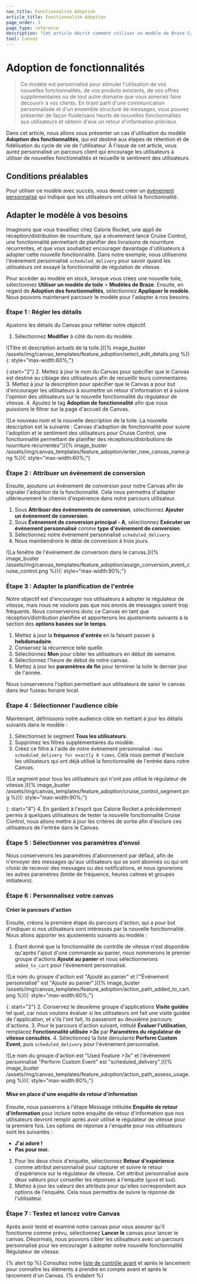 ```yaml
---
nav_title: Fonctionnalité Adoption
article_title: Fonctionnalité Adoption
page_order: 3
page_type: reference
description: "Cet article décrit comment utiliser un modèle de Braze Canvas pour envoyer des messages personnalisés au moment opportun afin de mettre en évidence les avantages et les conseils d'utilisation."
tool: Canvas
---
```


# Adoption de fonctionnalités

> Ce modèle est personnalisé pour stimuler l'utilisation de vos nouvelles fonctionnalités, de vos produits existants, de vos offres supplémentaires ou de tout autre domaine que vous aimeriez faire découvrir à vos clients. En tirant parti d'une communication personnalisée et d'un ensemble structuré de messages, vous pouvez présenter de façon fluide/sans heurts de nouvelles fonctionnalités aux utilisateurs et obtenir d'eux un retour d'information précieux. 

Dans cet article, nous allons vous présenter un cas d'utilisation du modèle **Adoption des fonctionnalités**, qui est destiné aux étapes de rétention et de fidélisation du cycle de vie de l'utilisateur. À l'issue de cet article, vous aurez personnalisé un parcours client qui encourage les utilisateurs à utiliser de nouvelles fonctionnalités et recueille le sentiment des utilisateurs.

## Conditions préalables

Pour utiliser ce modèle avec succès, vous devez créer un [événement personnalisé]({{site.baseurl}}/user_guide/data/custom_data/custom_events/) qui indique que les utilisateurs ont utilisé la fonctionnalité.

## Adapter le modèle à vos besoins

Imaginons que vous travailliez chez Calorie Rocket, une appli de réception/distribution de nourriture, qui a récemment lancé Cruise Control, une fonctionnalité permettant de planifier des livraisons de nourriture récurrentes, et que vous souhaitiez encourager davantage d'utilisateurs à adopter cette nouvelle fonctionnalité. Dans notre exemple, nous utiliserons l'événement personnalisé `scheduled_delivery` pour savoir quand les utilisateurs ont essayé la fonctionnalité de régulation de vitesse.

Pour accéder au modèle en stock, lorsque vous créez une nouvelle toile, sélectionnez **Utiliser un modèle de toile** > **Modèles de Braze**. Ensuite, en regard de **Adoption des fonctionnalités**, sélectionnez **Appliquer le modèle.** Nous pouvons maintenant parcourir le modèle pour l'adapter à nos besoins.

### Étape 1 : Régler les détails

Ajustons les détails du Canvas pour refléter notre objectif.

1. Sélectionnez **Modifier** à côté du nom du modèle.

![Titre et description actuels de la toile.]({% image_buster /assets/img/canvas_templates/feature_adoption/select_edit_details.png %}){: style="max-width:60%;"}

{:start="2"}
2\. Mettez à jour le nom du Canvas pour spécifier que le Canvas est destiné au ciblage des utilisateurs afin de recueillir leurs commentaires.
3\. Mettez à jour la description pour spécifier que le Canvas a pour but d'encourager les utilisateurs à soumettre un retour d'information et à suivre l'opinion des utilisateurs sur la nouvelle fonctionnalité du régulateur de vitesse.
4\. Ajoutez le tag **Adoption de fonctionnalité** afin que nous puissions le filtrer sur la page d'accueil de Canvas.

![Le nouveau nom et la nouvelle description de la toile. La nouvelle description est la suivante : Canvas d'adoption de fonctionnalité pour suivre l'adoption et le sentiment des utilisateurs pour Cruise Control, une fonctionnalité permettant de planifier des réceptions/distributions de nourriture récurrentes"]({% image_buster /assets/img/canvas_templates/feature_adoption/enter_new_canvas_name.png %}){: style="max-width:60%;"}

### Étape 2 : Attribuer un événement de conversion

Ensuite, ajoutons un événement de conversion pour notre Canvas afin de signaler l'adoption de la fonctionnalité. Cela nous permettra d'adapter ultérieurement le chemin d'expérience dans notre parcours utilisateur.

1. Sous **Attribuer des événements de conversion**, sélectionnez **Ajouter un événement de conversion**.
2. Sous **Événement de conversion principal - A**, sélectionnez **Exécuter un événement personnalisé** comme **type d'événement de conversion**.
3. Sélectionnez notre événement personnalisé `scheduled_delivery`.
4. Nous maintiendrons le délai de conversion à trois jours.

![La fenêtre de l'événement de conversion dans le canvas.]({% image_buster /assets/img/canvas_templates/feature_adoption/assign_conversion_event_cruise_control.png %}){: style="max-width:90%;"}

### Étape 3 : Adapter la planification de l'entrée

Notre objectif est d'encourager nos utilisateurs à adopter le régulateur de vitesse, mais nous ne voulons pas que nos envois de messages soient trop fréquents. Nous conserverons donc ce Canvas en tant que réception/distribution planifiée et apporterons les ajustements suivants à la section des **options basées sur le temps**.

1. Mettez à jour la **fréquence d'entrée** en la faisant passer à **hebdomadaire**.
2. Conservez la récurrence telle quelle.
3. Sélectionnez **Mon** pour cibler les utilisateurs en début de semaine.
4. Sélectionnez l'heure de début de notre canvas.
5. Mettez à jour les **paramètres de fin** pour terminer la toile le dernier jour de l'année.

Nous conserverons l'option permettant aux utilisateurs de saisir le canvas dans leur fuseau horaire local.

### Étape 4 : Sélectionner l'audience cible

Maintenant, définissons notre audience cible en mettant à jour les détails suivants dans le modèle :

1. Sélectionnez le segment **Tous les utilisateurs**.
2. Supprimez les filtres supplémentaires du modèle. 
3. Créez ce filtre à l'aide de notre événement personnalisé : `Has scheduled_delivery for exactly 0 times`. Cela nous permet d'exclure les utilisateurs qui ont déjà utilisé la fonctionnalité de l'entrée dans notre Canvas.

![Le segment pour tous les utilisateurs qui n'ont pas utilisé le régulateur de vitesse.]({% image_buster /assets/img/canvas_templates/feature_adoption/cruise_control_segment.png %}){: style="max-width:90%;"}

{: start="4"}
4\. En gardant à l'esprit que Calorie Rocket a précédemment permis à quelques utilisateurs de tester la nouvelle fonctionnalité Cruise Control, nous allons mettre à jour les critères de sortie afin d'exclure ces utilisateurs de l'entrée dans le Canvas.

### Étape 5 : Sélectionner vos paramètres d’envoi

Nous conserverons les paramètres d'abonnement par défaut, afin de n'envoyer des messages qu'aux utilisateurs qui se sont abonnés ou qui ont choisi de recevoir des messages ou des notifications, et nous ignorerons les autres paramètres (limite de fréquence, heures calmes et groupes initiateurs).

### Étape 6 : Personnalisez votre canvas

#### Créer le parcours d'action

Ensuite, créons la première étape du parcours d'action, qui a pour but d'indiquer si nos utilisateurs sont intéressés par la nouvelle fonctionnalité. Nous allons apporter les ajustements suivants au modèle :

1. Étant donné que la fonctionnalité de contrôle de vitesse n'est disponible qu'après l'ajout d'une commande au panier, nous nommerons le premier groupe d'actions **Ajouté au panier** et nous sélectionnerons `added_to_cart` pour l'événement personnalisé.

![Le nom du groupe d'action est "Ajouté au panier" et l'"Événement personnalisé" est "Ajouté au panier".]({% image_buster /assets/img/canvas_templates/feature_adoption/action_path_added_to_cart.png %}){: style="max-width:60%;"}

{: start="2"}
2\. Conservez le deuxième groupe d'applications **Visite guidée** tel quel, car nous voulons évaluer si les utilisateurs ont fait une visite guidée de l'application, et s'ils l'ont fait, ils passeront au deuxième parcours d'actions.
3\. Pour le parcours d'action suivant, intitulé **Évaluer l'utilisation**, remplacez **Fonctionnalité utilisée >3x** par **Paramètres du régulateur de vitesse consultés**.
4\. Sélectionnez la liste déroulante **Perform Custom Event**, puis `scheduled_delivery` pour l'événement personnalisé.

![Le nom du groupe d'action est "Used Feature >3x" et l'événement personnalisé "Perform Custom Event" est "scheduled_delivery".]({% image_buster /assets/img/canvas_templates/feature_adoption/action_path_assess_usage.png %}){: style="max-width:60%;"}

#### Mise en place d'une enquête de retour d'information

Ensuite, nous passerons à l'étape Message intitulée **Enquête de retour d'information** pour inclure notre enquête de retour d'information que nos utilisateurs devront remplir après avoir utilisé le régulateur de vitesse pour la première fois. Les options de réponse à l'enquête pour nos utilisateurs sont les suivantes :

- **J'ai adoré !**
- **Pas pour moi.**

1. Pour les deux choix d'enquête, sélectionnez **Retour d'expérience** comme attribut personnalisé pour capturer et suivre le retour d'expérience sur le régulateur de vitesse. Cet attribut personnalisé aura deux valeurs pour conseiller les réponses à l'enquête (`good` et `bad`).
2. Mettez à jour les valeurs des attributs pour qu'elles correspondent aux options de l'enquête. Cela nous permettra de suivre la réponse de l'utilisateur.

### Étape 7 : Testez et lancez votre Canvas

Après avoir testé et examiné notre canvas pour vous assurer qu'il fonctionne comme prévu, sélectionnez **Lancer le** canvas pour lancer le canvas. Désormais, nous pouvons cibler les utilisateurs avec un parcours personnalisé pour les encourager à adopter notre nouvelle fonctionnalité Régulateur de vitesse.

{% alert tip %}
Consultez notre [liste de contrôle avant]({{site.baseurl}}/user_guide/engagement_tools/canvas/ideas_and_strategies/pre_post_launch_checklist/#things-to-consider-before-launch) et après le lancement pour connaître les éléments à prendre en compte avant et après le lancement d'un Canvas.
{% endalert %}
